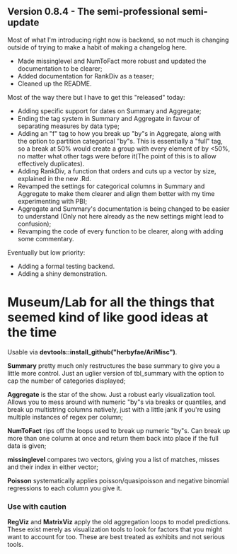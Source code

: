 ## Version 0.8.4 - The semi-professional semi-update

Most of what I'm introducing right now is backend, so not much is changing outside of trying to make a habit of 
making a changelog here.

- Made missinglevel and NumToFact more robust and updated the documentation to be clearer;
- Added documentation for RankDiv as a teaser;
- Cleaned up the README.

Most of the way there but I have to get this "released" today:

- Adding specific support for dates on Summary and Aggregate;
- Ending the tag system in Summary and Aggregate in favour of separating measures by data type;
- Adding an "f" tag to how you break up "by"s in Aggregate, along with the option to partition categorical "by"s. 
This is essentially a "full" tag, so a break at 50% would create a group with every element of by <50%, no matter
what other tags were before it(The point of this is to allow effectively duplicates).
- Adding RankDiv, a function that orders and cuts up a vector by size, explained in the new .Rd.
- Revamped the settings for categorical columns in Summary and Aggregate to make them clearer and align them better with 
my time experimenting with PBI;
- Aggregate and Summary's documentation is being changed to be easier to understand
(Only not here already as the new settings might lead to confusion);
- Revamping the code of every function to be clearer, along with adding some commentary.

Eventually but low priority:

- Adding a formal testing backend.
- Adding a shiny demonstration.


# Museum/Lab for all the things that seemed kind of like good ideas at the time

Usable via **devtools::install_github("herbyfae/AriMisc")**.

**Summary** pretty much only restructures the base summary to give you a little more control. 
Just an uglier version of tbl_summary with the option to cap the number of categories displayed;

**Aggregate** is the star of the show. Just a robust early visualization tool. 
Allows you to mess around with numeric "by"s via breaks or quantiles, and break up multistring columns natively,
just with a little jank if you're using multiple instances of regex per column;

**NumToFact** rips off the loops used to break up numeric "by"s. 
Can break up more than one column at once and return them back into place if the full data is given;

**missinglevel** compares two vectors, giving you a list of matches, misses and their index in either vector;

**Poisson** systematically applies poisson/quasipoisson and negative binomial regressions to each column you give it.

### **Use with caution**

**RegViz** and **MatrixViz** apply the old aggregation loops to model predictions. 
These exist merely as visualization tools to look for factors that you might want to account for too.
These are best treated as exhibits and not serious tools.

